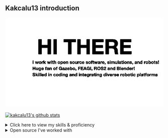 ## Kakcalu13 introduction
![introduction](_static/introduction.gif)

<a href="https://github.com/anuraghazra/github-readme-stats"><img align="center" src="https://github-readme-stats.vercel.app/api?username=kakcalu13&show_icons=true&include_all_commits=true&hide_border=true" alt="kakcalu13's github stats" /></a>
<details>
<summary>Click here to view my skills & proficiency</summary>

### 💪 Proficient In:
- **Languages:** Python (Professional) • JavaScript (Intermediate) • Bash/CMD (Professional)
- **DevOps:** Docker (Professional) • Git/GitHub (Professional) • GitHub Actions (Advanced)
- **Game Dev:** Godot (Advanced)
- **Simulation model:** XML/SDF

### 🔧 Technologies I've Worked With:
- **Cloud:** Docker • GCloud • AWS • Azure • Kubernetes • Terraform
- **OS:** Linux/Ubuntu/Raspbian/Kali • Windows (XP-11) • macOS (Intel/Apple Silicon)
- **Simulation:** Gazebo • MuJoCo • Webots • Carla
- **Monitoring:** Grafana (API)

### 🤖 Hardware & Robotics:
- **Robots:** Robotic Arms • Drones • Industrial Automation • Toys
- **Boards:** Raspberry Pi • Arduino • Micro:bit
- **Sensors:** IMU • LiDAR • Camera • Microphone • Pressure • LED • EEG • Photoresistors • IR
- **Actuators:** Stepper/DC Motors • Servos (Plastic to Industrial) • Multiple ICs
- **Connectivity:** Ethernet • Network Communication • Multiple Remote Controls • Bluetooth

### 🌱 Currently Learning:
- **AI/ML:** LLM Development • Mizo STT/TTS
- **Mobile:** React • Android Studio • Swifty 
- **Systems:** Rust • Zig • Pony
- **Build:** CMake

### 📝 Worked Briefly:
Swift • Mac Apps • Snapdragon • Ruby

</details>

<details>
<summary>Open source I've worked with</summary>

### 🚀 FEAGI Neural Network Project
[![Repo Card](https://github-readme-stats.vercel.app/api/pin/?username=feagi&repo=feagi-connector&theme=default)](https://github.com/feagi/feagi-connector)

**My Impact:** 1,355 commits • 1.5M+ lines • Core package for FEAGI intergration in PIP package

![Contribution Proof](_static/1m_proof.png)

[![Repo Card](https://github-readme-stats.vercel.app/api/pin/?username=gazebosim&repo=gz-sim&theme=default)](https://github.com/gazebosim/gz-sim)

**My Impact:** Multiple issues to contribute to improve Gazebo
</details>

<!--
**Kakcalu13/Kakcalu13** is a ✨ _special_ ✨ repository because its `README.md` (this file) appears on your GitHub profile.

Here are some ideas to get you started:

- 🔭 I’m currently working on ...
- 🌱 I’m currently learning ...
- 👯 I’m looking to collaborate on ...
- 🤔 I’m looking for help with ...
- 💬 Ask me about ...
- 📫 How to reach me: ...
- 😄 Pronouns: ...
- ⚡ Fun fact: ...
-->
